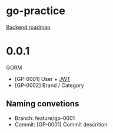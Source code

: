 # go-practice
[Backend roadmap](https://roadmap.sh/backend)

# 0.0.1
GORM
* [GP-0001] User +  [JWT](https://gist.github.com/zmts/802dc9c3510d79fd40f9dc38a12bccfc)
* [GP-0002] Brand / Category

## Naming convetions
* Branch: feature/gp-0001
* Commit: [GP-0001] Commit descrition